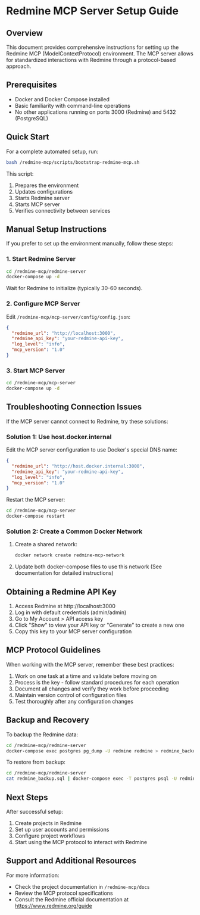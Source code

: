 # Redmine MCP Server Setup Guide

## Overview

This document provides comprehensive instructions for setting up the Redmine MCP (ModelContextProtocol) environment. The MCP server allows for standardized interactions with Redmine through a protocol-based approach.

## Prerequisites

- Docker and Docker Compose installed
- Basic familiarity with command-line operations
- No other applications running on ports 3000 (Redmine) and 5432 (PostgreSQL)

## Quick Start

For a complete automated setup, run:

```bash
bash /redmine-mcp/scripts/bootstrap-redmine-mcp.sh
```

This script:
1. Prepares the environment
2. Updates configurations
3. Starts Redmine server
4. Starts MCP server
5. Verifies connectivity between services

## Manual Setup Instructions

If you prefer to set up the environment manually, follow these steps:

### 1. Start Redmine Server

```bash
cd /redmine-mcp/redmine-server
docker-compose up -d
```

Wait for Redmine to initialize (typically 30-60 seconds).

### 2. Configure MCP Server

Edit `/redmine-mcp/mcp-server/config/config.json`:

```json
{
  "redmine_url": "http://localhost:3000",
  "redmine_api_key": "your-redmine-api-key",
  "log_level": "info",
  "mcp_version": "1.0"
}
```

### 3. Start MCP Server

```bash
cd /redmine-mcp/mcp-server
docker-compose up -d
```

## Troubleshooting Connection Issues

If the MCP server cannot connect to Redmine, try these solutions:

### Solution 1: Use host.docker.internal

Edit the MCP server configuration to use Docker's special DNS name:

```json
{
  "redmine_url": "http://host.docker.internal:3000",
  "redmine_api_key": "your-redmine-api-key",
  "log_level": "info",
  "mcp_version": "1.0"
}
```

Restart the MCP server:

```bash
cd /redmine-mcp/mcp-server
docker-compose restart
```

### Solution 2: Create a Common Docker Network

1. Create a shared network:
   ```bash
   docker network create redmine-mcp-network
   ```

2. Update both docker-compose files to use this network
   (See documentation for detailed instructions)

## Obtaining a Redmine API Key

1. Access Redmine at http://localhost:3000
2. Log in with default credentials (admin/admin)
3. Go to My Account > API access key
4. Click "Show" to view your API key or "Generate" to create a new one
5. Copy this key to your MCP server configuration

## MCP Protocol Guidelines

When working with the MCP server, remember these best practices:

1. Work on one task at a time and validate before moving on
2. Process is the key - follow standard procedures for each operation
3. Document all changes and verify they work before proceeding
4. Maintain version control of configuration files
5. Test thoroughly after any configuration changes

## Backup and Recovery

To backup the Redmine data:

```bash
cd /redmine-mcp/redmine-server
docker-compose exec postgres pg_dump -U redmine redmine > redmine_backup.sql
```

To restore from backup:

```bash
cd /redmine-mcp/redmine-server
cat redmine_backup.sql | docker-compose exec -T postgres psql -U redmine redmine
```

## Next Steps

After successful setup:
1. Create projects in Redmine
2. Set up user accounts and permissions
3. Configure project workflows
4. Start using the MCP protocol to interact with Redmine

## Support and Additional Resources

For more information:
- Check the project documentation in `/redmine-mcp/docs`
- Review the MCP protocol specifications
- Consult the Redmine official documentation at https://www.redmine.org/guide
